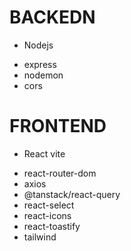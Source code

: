 # BACKEDN

- Nodejs

* express
* nodemon
* cors

# FRONTEND

- React vite

* react-router-dom
* axios
* @tanstack/react-query
* react-select
* react-icons
* react-toastify
* tailwind
